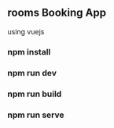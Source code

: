 ## rooms Booking App 
using vuejs 

### npm install

### npm run dev

### npm run build 

### npm run serve
